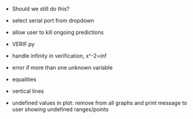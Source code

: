 * Should we still do this?
* select serial port from dropdown
* allow user to kill ongoing predictions

* VERIF.py 
* handle infinity in verification, x^-2=inf
* error if more than one unknown variable
* equalities
* vertical lines
* undefined values in plot: remove from all graphs and print message to user showing undefined ranges/points